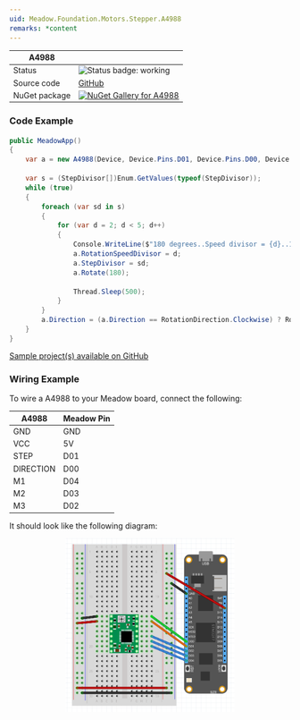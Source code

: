 ```yaml
---
uid: Meadow.Foundation.Motors.Stepper.A4988
remarks: *content
---
```


| A4988 | |
|--------|--------|
| Status | <img src="https://img.shields.io/badge/Working-brightgreen" style="width: auto; height: -webkit-fill-available;" alt="Status badge: working" /> |
| Source code | [GitHub](https://github.com/WildernessLabs/Meadow.Foundation/tree/main/Source/Meadow.Foundation.Peripherals/Motors.Stepper.A4988) |
| NuGet package | <a href="https://www.nuget.org/packages/Meadow.Foundation.Motors.Stepper.A4988/" target="_blank"><img src="https://img.shields.io/nuget/v/Meadow.Foundation.Motors.Stepper.A4988.svg?label=Meadow.Foundation.Motors.Stepper.A4988" alt="NuGet Gallery for A4988" /></a> |

### Code Example

```csharp
public MeadowApp()
{
    var a = new A4988(Device, Device.Pins.D01, Device.Pins.D00, Device.Pins.D04, Device.Pins.D03, Device.Pins.D02);

    var s = (StepDivisor[])Enum.GetValues(typeof(StepDivisor));
    while (true)
    {
        foreach (var sd in s)
        {
            for (var d = 2; d < 5; d++)
            {
                Console.WriteLine($"180 degrees..Speed divisor = {d}..1/{(int)sd} Steps..{a.Direction}...");
                a.RotationSpeedDivisor = d;
                a.StepDivisor = sd;
                a.Rotate(180);

                Thread.Sleep(500);
            }
        }
        a.Direction = (a.Direction == RotationDirection.Clockwise) ? RotationDirection.Counterclockwise : RotationDirection.Clockwise;
    }
}

```

[Sample project(s) available on GitHub](https://github.com/WildernessLabs/Meadow.Foundation/tree/main/Source/Meadow.Foundation.Peripherals/Motors.Stepper.A4988/Samples/A4988_Sample)

### Wiring Example

To wire a A4988 to your Meadow board, connect the following:

| A4988     | Meadow Pin |
|-----------|------------|
| GND       | GND        |
| VCC       | 5V         |
| STEP      | D01        |
| DIRECTION | D00        |
| M1        | D04        |
| M2        | D03        |
| M3        | D02        |

It should look like the following diagram:

<img src="../../API_Assets/Meadow.Foundation.Motors.Stepper.A4988/A4988_Fritzing.png" 
    style="width: 60%; display: block; margin-left: auto; margin-right: auto;" />

